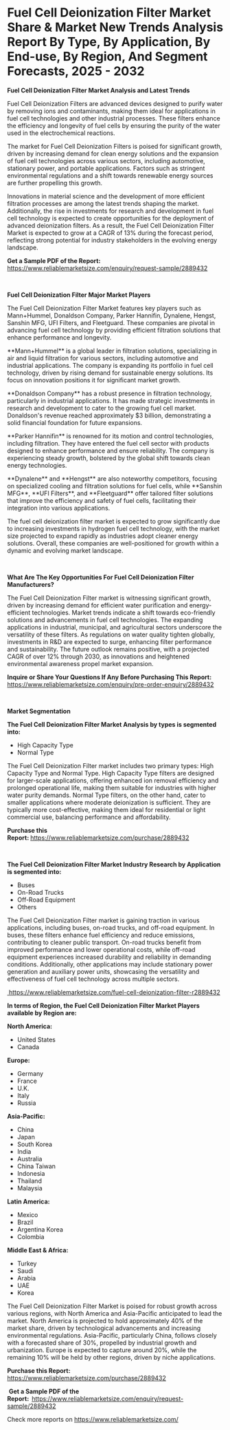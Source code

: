 <p><h1>Fuel Cell Deionization Filter Market Share & Market New Trends Analysis Report By Type, By Application, By End-use, By Region, And Segment Forecasts, 2025 - 2032</h1></p><p><strong>Fuel Cell Deionization Filter Market Analysis and Latest Trends</strong></p>
<p><p>Fuel Cell Deionization Filters are advanced devices designed to purify water by removing ions and contaminants, making them ideal for applications in fuel cell technologies and other industrial processes. These filters enhance the efficiency and longevity of fuel cells by ensuring the purity of the water used in the electrochemical reactions. </p><p>The market for Fuel Cell Deionization Filters is poised for significant growth, driven by increasing demand for clean energy solutions and the expansion of fuel cell technologies across various sectors, including automotive, stationary power, and portable applications. Factors such as stringent environmental regulations and a shift towards renewable energy sources are further propelling this growth. </p><p>Innovations in material science and the development of more efficient filtration processes are among the latest trends shaping the market. Additionally, the rise in investments for research and development in fuel cell technology is expected to create opportunities for the deployment of advanced deionization filters. As a result, the Fuel Cell Deionization Filter Market is expected to grow at a CAGR of 13% during the forecast period, reflecting strong potential for industry stakeholders in the evolving energy landscape.</p></p>
<p><strong>Get a Sample PDF of the Report:&nbsp;</strong> <a href="https://www.reliablemarketsize.com/enquiry/request-sample/2889432?utm_campaign=2773&utm_medium=2&utm_source=Github&utm_content=ia&utm_term=14032025&utm_id=fuel-cell-deionization-filter">https://www.reliablemarketsize.com/enquiry/request-sample/2889432</a></p>
<p>&nbsp;</p>
<p><strong>Fuel Cell Deionization Filter Major Market Players</strong></p>
<p><p>The Fuel Cell Deionization Filter Market features key players such as Mann+Hummel, Donaldson Company, Parker Hannifin, Dynalene, Hengst, Sanshin MFG, UFI Filters, and Fleetguard. These companies are pivotal in advancing fuel cell technology by providing efficient filtration solutions that enhance performance and longevity.</p><p>**Mann+Hummel** is a global leader in filtration solutions, specializing in air and liquid filtration for various sectors, including automotive and industrial applications. The company is expanding its portfolio in fuel cell technology, driven by rising demand for sustainable energy solutions. Its focus on innovation positions it for significant market growth.</p><p>**Donaldson Company** has a robust presence in filtration technology, particularly in industrial applications. It has made strategic investments in research and development to cater to the growing fuel cell market. Donaldson's revenue reached approximately $3 billion, demonstrating a solid financial foundation for future expansions.</p><p>**Parker Hannifin** is renowned for its motion and control technologies, including filtration. They have entered the fuel cell sector with products designed to enhance performance and ensure reliability. The company is experiencing steady growth, bolstered by the global shift towards clean energy technologies.</p><p>**Dynalene** and **Hengst** are also noteworthy competitors, focusing on specialized cooling and filtration solutions for fuel cells, while **Sanshin MFG**, **UFI Filters**, and **Fleetguard** offer tailored filter solutions that improve the efficiency and safety of fuel cells, facilitating their integration into various applications.</p><p>The fuel cell deionization filter market is expected to grow significantly due to increasing investments in hydrogen fuel cell technology, with the market size projected to expand rapidly as industries adopt cleaner energy solutions. Overall, these companies are well-positioned for growth within a dynamic and evolving market landscape.</p></p>
<p>&nbsp;</p>
<p><strong>What Are The Key Opportunities For Fuel Cell Deionization Filter Manufacturers?</strong></p>
<p><p>The Fuel Cell Deionization Filter market is witnessing significant growth, driven by increasing demand for efficient water purification and energy-efficient technologies. Market trends indicate a shift towards eco-friendly solutions and advancements in fuel cell technologies. The expanding applications in industrial, municipal, and agricultural sectors underscore the versatility of these filters. As regulations on water quality tighten globally, investments in R&D are expected to surge, enhancing filter performance and sustainability. The future outlook remains positive, with a projected CAGR of over 12% through 2030, as innovations and heightened environmental awareness propel market expansion.</p></p>
<p><strong>Inquire or Share Your Questions If Any Before Purchasing This Report:</strong> <a href="https://www.reliablemarketsize.com/enquiry/pre-order-enquiry/2889432?utm_campaign=2773&utm_medium=2&utm_source=Github&utm_content=ia&utm_term=14032025&utm_id=fuel-cell-deionization-filter">https://www.reliablemarketsize.com/enquiry/pre-order-enquiry/2889432</a></p>
<p>&nbsp;</p>
<p><strong>Market Segmentation</strong></p>
<p><strong>The Fuel Cell Deionization Filter Market Analysis by types is segmented into:</strong></p>
<p><ul><li>High Capacity Type</li><li>Normal Type</li></ul></p>
<p><p>The Fuel Cell Deionization Filter market includes two primary types: High Capacity Type and Normal Type. High Capacity Type filters are designed for larger-scale applications, offering enhanced ion removal efficiency and prolonged operational life, making them suitable for industries with higher water purity demands. Normal Type filters, on the other hand, cater to smaller applications where moderate deionization is sufficient. They are typically more cost-effective, making them ideal for residential or light commercial use, balancing performance and affordability.</p></p>
<p><strong>Purchase this Report:&nbsp;</strong><a href="https://www.reliablemarketsize.com/purchase/2889432?utm_campaign=2773&utm_medium=2&utm_source=Github&utm_content=ia&utm_term=14032025&utm_id=fuel-cell-deionization-filter">https://www.reliablemarketsize.com/purchase/2889432</a></p>
<p>&nbsp;</p>
<p><strong>The Fuel Cell Deionization Filter Market Industry Research by Application is segmented into:</strong></p>
<p><ul><li>Buses</li><li>On-Road Trucks</li><li>Off-Road Equipment</li><li>Others</li></ul></p>
<p><p>The Fuel Cell Deionization Filter market is gaining traction in various applications, including buses, on-road trucks, and off-road equipment. In buses, these filters enhance fuel efficiency and reduce emissions, contributing to cleaner public transport. On-road trucks benefit from improved performance and lower operational costs, while off-road equipment experiences increased durability and reliability in demanding conditions. Additionally, other applications may include stationary power generation and auxiliary power units, showcasing the versatility and effectiveness of fuel cell technology across multiple sectors.</p></p>
<p><a href="https://www.reliablemarketsize.com/fuel-cell-deionization-filter-r2889432?utm_campaign=2773&utm_medium=2&utm_source=Github&utm_content=ia&utm_term=14032025&utm_id=fuel-cell-deionization-filter">&nbsp;https://www.reliablemarketsize.com/fuel-cell-deionization-filter-r2889432</a></p>
<p><strong>In terms of Region, the Fuel Cell Deionization Filter Market Players available by Region are:</strong></p>
<p>
    <p> <strong> North America: </strong>
        <ul>
            <li>United States</li>
            <li>Canada</li>
        </ul>
        </p> 
    <p> <strong> Europe: </strong>
        <ul>
            <li>Germany</li>
            <li>France</li>
            <li>U.K.</li>
            <li>Italy</li>
            <li>Russia</li>
        </ul>
        </p> 
    <p> <strong> Asia-Pacific: </strong>
        <ul>
            <li>China</li>
            <li>Japan</li>
            <li>South Korea</li>
            <li>India</li>
            <li>Australia</li>
            <li>China Taiwan</li>
            <li>Indonesia</li>
            <li>Thailand</li>
            <li>Malaysia</li>
        </ul>
        </p> 
    <p> <strong> Latin America: </strong>
        <ul>
            <li>Mexico</li>
            <li>Brazil</li>
            <li>Argentina Korea</li>
            <li>Colombia</li>
        </ul>
        </p> 
    <p> <strong> Middle East & Africa: </strong>
        <ul>
            <li>Turkey</li>
            <li>Saudi</li>
            <li>Arabia</li>
            <li>UAE</li>
            <li>Korea</li>
        </ul>
    </p>
    </p>
<p><p>The Fuel Cell Deionization Filter Market is poised for robust growth across various regions, with North America and Asia-Pacific anticipated to lead the market. North America is projected to hold approximately 40% of the market share, driven by technological advancements and increasing environmental regulations. Asia-Pacific, particularly China, follows closely with a forecasted share of 30%, propelled by industrial growth and urbanization. Europe is expected to capture around 20%, while the remaining 10% will be held by other regions, driven by niche applications.</p></p>
<p><strong>Purchase this Report: </strong><a href="https://www.reliablemarketsize.com/purchase/2889432?utm_campaign=2773&utm_medium=2&utm_source=Github&utm_content=ia&utm_term=14032025&utm_id=fuel-cell-deionization-filter">https://www.reliablemarketsize.com/purchase/2889432</a></p>
<p>&nbsp;<strong>Get a Sample PDF of the Report:&nbsp;&nbsp;</strong><a href="https://www.reliablemarketsize.com/enquiry/request-sample/2889432?utm_campaign=2773&utm_medium=2&utm_source=Github&utm_content=ia&utm_term=14032025&utm_id=fuel-cell-deionization-filter">https://www.reliablemarketsize.com/enquiry/request-sample/2889432</a></p>
<p><strong></strong></p>
<p>Check more reports on <a href="https://www.reliablemarketsize.com/?utm_campaign=2773&utm_medium=2&utm_source=Github&utm_content=ia&utm_term=14032025&utm_id=fuel-cell-deionization-filter">https://www.reliablemarketsize.com/</a></p>
